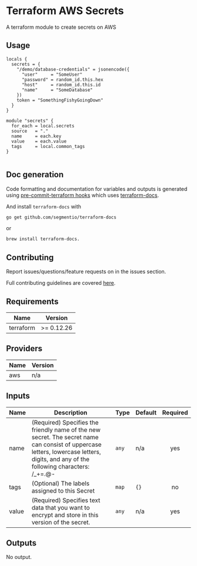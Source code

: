 # Terraform AWS Secrets
A terraform module to create secrets on AWS


## Usage

```hcl
locals {
  secrets = {
    "/demo/database-credentials" = jsonencode({
      "user"     = "SomeUser"
      "password" = random_id.this.hex
      "host"     = random_id.this.id
      "name"     = "SomeDatabase"
    })
    token = "SomethingFishyGoingDown"
  }
}

module "secrets" {
  for_each = local.secrets
  source   = "."
  name     = each.key
  value    = each.value
  tags     = local.common_tags
}


```

## Doc generation

Code formatting and documentation for variables and outputs is generated using [pre-commit-terraform hooks](https://github.com/antonbabenko/pre-commit-terraform) which uses [terraform-docs](https://github.com/segmentio/terraform-docs).


And install `terraform-docs` with
```bash
go get github.com/segmentio/terraform-docs
```
or
```bash
brew install terraform-docs.
```

## Contributing

Report issues/questions/feature requests on in the issues section.

Full contributing guidelines are covered [here](CONTRIBUTING.md).

<!-- BEGINNING OF PRE-COMMIT-TERRAFORM DOCS HOOK -->
## Requirements

| Name | Version |
|------|---------|
| terraform | >= 0.12.26 |

## Providers

| Name | Version |
|------|---------|
| aws | n/a |

## Inputs

| Name | Description | Type | Default | Required |
|------|-------------|------|---------|:--------:|
| name | (Required) Specifies the friendly name of the new secret. The secret name can consist of uppercase letters, lowercase letters, digits, and any of the following characters: /\_+=.@- | `any` | n/a | yes |
| tags | (Optional) The labels assigned to this Secret | `map` | `{}` | no |
| value | (Required) Specifies text data that you want to encrypt and store in this version of the secret. | `any` | n/a | yes |

## Outputs

No output.

<!-- END OF PRE-COMMIT-TERRAFORM DOCS HOOK -->
